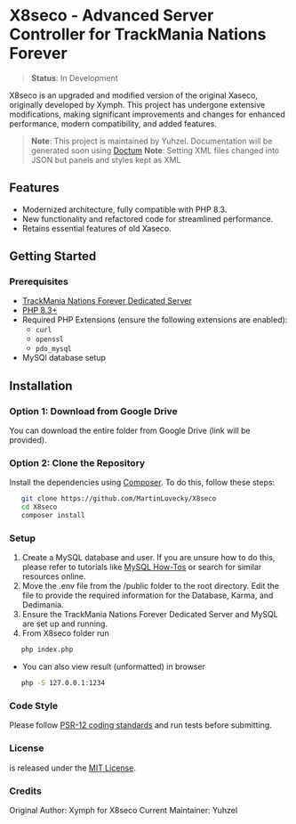 # X8seco - Advanced Server Controller for TrackMania Nations Forever

> **Status**: In Development

X8seco is an upgraded and modified version of the original Xaseco, originally developed by Xymph. This project has undergone extensive modifications, making significant improvements and changes for enhanced performance, modern compatibility, and added features.

> **Note**: This project is maintained by Yuhzel. Documentation will be generated soon using [Doctum](https://doctum.github.io/)
> **Note**: Setting XML files changed into JSON but panels and styles kept as XML 

## Features
- Modernized architecture, fully compatible with PHP 8.3.
- New functionality and refactored code for streamlined performance.
- Retains essential features of old Xaseco.

## Getting Started

### Prerequisites
- [TrackMania Nations Forever Dedicated Server](https://trackmaniaforever.com/download/)
- [PHP 8.3+](https://www.php.net/downloads) 
- Required PHP Extensions (ensure the following extensions are enabled):
   - `curl`
   - `openssl`
   - `pdo_mysql`
- MySQl database setup 

## Installation

### Option 1: Download from Google Drive
You can download the entire folder from Google Drive (link will be provided).

### Option 2: Clone the Repository
Install the dependencies using [Composer](https://getcomposer.org/). To do this, follow these steps:
```bash
   git clone https://github.com/MartinLovecky/X8seco
   cd X8seco
   composer install
```

### Setup
1. Create a MySQL database and user. If you are unsure how to do this, please refer to tutorials like [MySQL How-Tos](https://docs.digitalocean.com/products/databases/mysql/how-to/) or search for similar resources online.
2. Move the .env file from the /public folder to the root directory. Edit the file to provide the required information for the Database, Karma, and Dedimania.
3. Ensure the TrackMania Nations Forever Dedicated Server and MySQL are set up and running.
4. From X8seco folder run
```bash
   php index.php
```
- You can also view result (unformatted) in browser
```bash
   php -S 127.0.0.1:1234
```

### Code Style
Please follow [PSR-12 coding standards](https://www.php-fig.org/psr/psr-12/) and run tests before submitting.

### License
  is released under the [MIT License](https://opensource.org/licenses/MIT).

### Credits
Original Author: Xymph for X8seco
Current Maintainer: Yuhzel